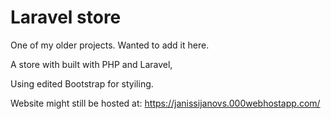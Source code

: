 # Laravel store

One of my older projects. Wanted to add it here.

A store with built with PHP and Laravel,

Using edited Bootstrap for styiling.

Website might still be hosted at: https://janissijanovs.000webhostapp.com/
